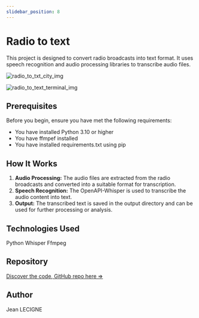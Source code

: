 ```yaml
---
slidebar_position: 8
---
```

# Radio to text

This project is designed to convert radio broadcasts into text format. It uses speech recognition and audio processing libraries to transcribe audio files.

![radio_to_txt_city_img](../maydays/static/img/project_img/radio_to_text.jpg)


![radio_to_text_terminal_img](../maydays/static/img/project_img/radio_to_text.png)

## Prerequisites

Before you begin, ensure you have met the following requirements:

* You have installed Python 3.10 or higher
* You have ffmpef installed
* You have installed requirements.txt using pip

## How It Works

1. **Audio Processing:** The audio files are extracted from the radio broadcasts and converted into a suitable format for transcription.
2. **Speech Recognition:** The OpenAPI-Whisper is used to transcribe the audio content into text.
3. **Output:** The transcribed text is saved in the output directory and can be used for further processing or analysis.

## Technologies Used
Python Whisper Ffmpeg

## Repository

[Discover the code, GitHub repo here =>](https://github.com/Phenixjj/Maydays/tree/master/md-p-07_radio_to_text)

## Author
Jean LECIGNE